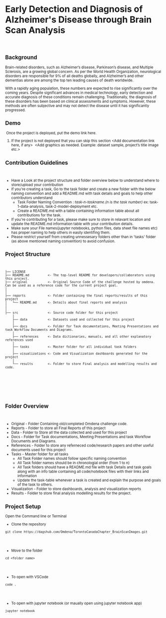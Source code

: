 # Early Detection and Diagnosis of Alzheimer's Disease through Brain Scan Analysis
​
<Small summary of the project>

## Background
Brain-related disorders, such as Alzheimer’s disease, Parkinson’s disease, and Multiple Sclerosis, are a growing global concern. As per the World Health Organization, neurological disorders are responsible for 9% of all deaths globally, and Alzheimer’s and other dementias alone are among the top ten leading causes of death worldwide.

With a rapidly aging population, these numbers are expected to rise significantly over the coming years. Despite significant advances in medical technology, early detection and accurate diagnosis of these conditions remain challenging. Traditionally, the diagnosis of these disorders has been based on clinical assessments and symptoms. However, these methods are often subjective and may not detect the disease until it has significantly progressed.
​
## Demo
​
Once the project is deployed, put the demo link here.
​
1. If the project is not deployed that you can skip this section
​
<Add documentation link here, if any>
​
<Add graphics as needed. Example: dataset sample, project’s title image etc.>
​
## Contribution Guidelines
​
- Have a Look at the project structure and folder overview below to understand where to store/upload your contribution
- If you're creating a task, Go to the task folder and create a new folder with the below naming convention and add a README.md with task details and goals to help other contributors understand
    - Task Folder Naming Convention : *task-n-taskname.(n is the task number)* ex: task-1-data-analysis, task-2-model-deployment etc.
    - Create a README.md with a table containing information table about all contributions for the task.
- If you're contributing for a task, please make sure to store in relavant location and update the README.md information table with your contribution details.
- Make sure your File names(jupyter notebooks, python files, data sheet file names etc) has proper naming to help others in easily identifing them.
- Please restrict yourself from creating unnessesary folders other than in 'tasks' folder (as above mentioned naming convention) to avoid confusion.
​
## Project Structure
​
```
├── LICENSE
├── README.md          <- The top-level README for developers/collaborators using this project.
├── original           <- Original Source Code of the challenge hosted by omdena. Can be used as a reference code for the current project goal.
│
│
├── reports            <- Folder containing the final reports/results of this project
│   └── README.md      <- Details about final reports and analysis
│
│
├── src                <- Source code folder for this project
    │
    ├── data           <- Datasets used and collected for this project
    │
    ├── docs           <- Folder for Task documentations, Meeting Presentations and task Workflow Documents and Diagrams.
    │
    ├── references     <- Data dictionaries, manuals, and all other explanatory references used
    │
    ├── tasks          <- Master folder for all individual task folders
    │
    ├── visualizations <- Code and Visualization dashboards generated for the project
    │
    └── results        <- Folder to store Final analysis and modelling results and code.
​
```
​
---
​
## Folder Overview
​
- Original - Folder Containing old/completed Omdena challenge code.
- Reports - Folder to store all Final Reports of this project
- Data - Folder to Store all the data collected and used for this project
- Docs - Folder for Task documentations, Meeting Presentations and task Workflow Documents and Diagrams.
- References - Folder to store any referneced code/research papers and other useful documents used for this project
- Tasks - Master folder for all tasks
    - All Task Folder names should follow specific naming convention
    - All Task folder names should be in chronologial order (from 1 to n)
    - All Task folders should have a README.md file with task Details and task goals along with an info table containing all code/notebook files with their links and information
    - Update the task-table whenever a task is created and explain the purpose and goals of the task to others.
- Visualization - Folder to store dashboards, analysis and visualization reports
- Results - Folder to store final analysis modelling results for the project.
​
## Project Setup
​
<Add the project setup steps here. You can add more or less than the suggested ones.>
​
Open the Command line or Terminal
​
- Clone the repository
​
```
git clone https://dagshub.com/Omdena/TorontoCanadaChapter_BrainScanImages.git
​
```
​
- Move to the folder
​
```
cd <folder name>
​
```
​
- To open with VSCode
​
```
code .
​
```
​
- To open with jupyter notebook (or maually open using jupyter notebook app)
​
```
jupyter notebook
​
```
